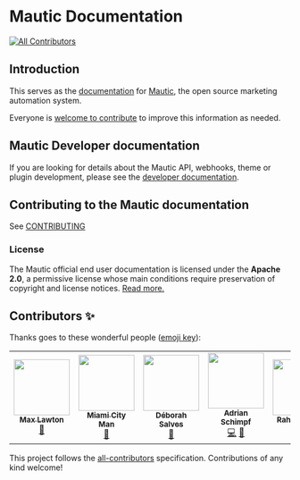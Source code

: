 # Mautic Documentation
<!-- ALL-CONTRIBUTORS-BADGE:START - Do not remove or modify this section -->
[![All Contributors](https://img.shields.io/badge/all_contributors-7-orange.svg?style=flat-square)](#contributors-)
<!-- ALL-CONTRIBUTORS-BADGE:END -->

## Introduction

This serves as the [documentation][mautic-docs] for [Mautic][mautic], the open source marketing automation system.

Everyone is [welcome to contribute][CONTRIBUTING] to improve this information as needed.

## Mautic Developer documentation

If you are looking for details about the Mautic API, webhooks, theme or plugin development, please see the [developer documentation][developer-docs].

## Contributing to the Mautic documentation

See [CONTRIBUTING]

### License

The Mautic official end user documentation is licensed under the **Apache 2.0**, a permissive license whose main conditions require preservation of copyright and license notices. [Read more.][mautic-doc-license]

<!--
Links below
-->

[CONTRIBUTING]: <https://github.com/mautic/mautic-documentation/blob/master/CONTRIBUTING.md>

[mautic-docs]: <https://docs.mautic.org/>
[mautic-docs-github]: <https://github.com/mautic/mautic-documentation>
[mautic-docs-fork]: <https://github.com/mautic/mautic-documentation#fork-destination-box>
[mautic-doc-license]: <https://github.com/mautic/mautic-documentation/blob/master/LICENSE>
[doc-issues]: <https://github.com/mautic/mautic-documentation/issues>

[developer-docs]: <https://developer.mautic.org>
[developer-docs-github]: <https://github.com/mautic/developer-documentation>

[mautic]: <https://mautic.org/>
[mautic-github]: <https://github.com/mautic/mautic>

## Contributors ✨

Thanks goes to these wonderful people ([emoji key](https://allcontributors.org/docs/en/emoji-key)):

<!-- ALL-CONTRIBUTORS-LIST:START - Do not remove or modify this section -->
<!-- prettier-ignore-start -->
<!-- markdownlint-disable -->
<table>
  <tr>
    <td align="center"><a href="https://github.com/maxlawton"><img src="https://avatars.githubusercontent.com/u/1194823?v=4?s=100" width="100px;" alt=""/><br /><sub><b>Max Lawton</b></sub></a><br /><a href="https://github.com/mautic/mautic-documentation/commits?author=maxlawton" title="Documentation">📖</a></td>
    <td align="center"><a href="https://github.com/miamicityman"><img src="https://avatars.githubusercontent.com/u/57761794?v=4?s=100" width="100px;" alt=""/><br /><sub><b>Miami City Man</b></sub></a><br /><a href="https://github.com/mautic/mautic-documentation/commits?author=miamicityman" title="Documentation">📖</a></td>
    <td align="center"><a href="https://github.com/deborahsalves"><img src="https://avatars.githubusercontent.com/u/79517214?v=4?s=100" width="100px;" alt=""/><br /><sub><b>Déborah Salves</b></sub></a><br /><a href="https://github.com/mautic/mautic-documentation/commits?author=deborahsalves" title="Documentation">📖</a></td>
    <td align="center"><a href="http://aivie.ch"><img src="https://avatars.githubusercontent.com/u/13075514?v=4?s=100" width="100px;" alt=""/><br /><sub><b>Adrian Schimpf</b></sub></a><br /><a href="https://github.com/mautic/mautic-documentation/commits?author=adiux" title="Code">💻</a> <a href="https://github.com/mautic/mautic-documentation/commits?author=adiux" title="Documentation">📖</a></td>
    <td align="center"><a href="https://github.com/shinde-rahul"><img src="https://avatars.githubusercontent.com/u/1046788?v=4?s=100" width="100px;" alt=""/><br /><sub><b>Rahul Shinde</b></sub></a><br /><a href="https://github.com/mautic/mautic-documentation/commits?author=shinde-rahul" title="Documentation">📖</a></td>
    <td align="center"><a href="https://www.colinh.com"><img src="https://avatars.githubusercontent.com/u/14365367?v=4?s=100" width="100px;" alt=""/><br /><sub><b>chartist1</b></sub></a><br /><a href="https://github.com/mautic/mautic-documentation/commits?author=chartist1" title="Documentation">📖</a></td>
    <td align="center"><a href="http://robincafolla.com"><img src="https://avatars.githubusercontent.com/u/1263427?v=4?s=100" width="100px;" alt=""/><br /><sub><b>Robin Cafolla</b></sub></a><br /><a href="https://github.com/mautic/mautic-documentation/commits?author=robincafolla" title="Documentation">📖</a></td>
  </tr>
</table>

<!-- markdownlint-restore -->
<!-- prettier-ignore-end -->

<!-- ALL-CONTRIBUTORS-LIST:END -->

This project follows the [all-contributors](https://github.com/all-contributors/all-contributors) specification. Contributions of any kind welcome!